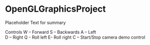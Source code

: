 # OpenGLGraphicsProject

Placeholder Text for summary

Controls
W – Forward
S – Backwards
A – Left	
D – Right
Q - Roll left
E- Roll right
C – Start/Stop camera demo control
